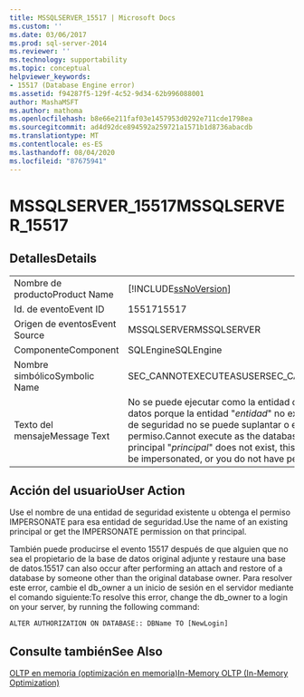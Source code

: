 ```yaml
---
title: MSSQLSERVER_15517 | Microsoft Docs
ms.custom: ''
ms.date: 03/06/2017
ms.prod: sql-server-2014
ms.reviewer: ''
ms.technology: supportability
ms.topic: conceptual
helpviewer_keywords:
- 15517 (Database Engine error)
ms.assetid: f94287f5-129f-4c52-9d34-62b996088001
author: MashaMSFT
ms.author: mathoma
ms.openlocfilehash: b8e66e211faf03e1457953d0292e711cde1798ea
ms.sourcegitcommit: ad4d92dce894592a259721a1571b1d8736abacdb
ms.translationtype: MT
ms.contentlocale: es-ES
ms.lasthandoff: 08/04/2020
ms.locfileid: "87675941"
---
```

# <a name="mssqlserver_15517"></a><span data-ttu-id="34a0a-102">MSSQLSERVER_15517</span><span class="sxs-lookup"><span data-stu-id="34a0a-102">MSSQLSERVER_15517</span></span>
    
## <a name="details"></a><span data-ttu-id="34a0a-103">Detalles</span><span class="sxs-lookup"><span data-stu-id="34a0a-103">Details</span></span>  
  
|||  
|-|-|  
|<span data-ttu-id="34a0a-104">Nombre de producto</span><span class="sxs-lookup"><span data-stu-id="34a0a-104">Product Name</span></span>|[!INCLUDE[ssNoVersion](../../includes/ssnoversion-md.md)]|  
|<span data-ttu-id="34a0a-105">Id. de evento</span><span class="sxs-lookup"><span data-stu-id="34a0a-105">Event ID</span></span>|<span data-ttu-id="34a0a-106">15517</span><span class="sxs-lookup"><span data-stu-id="34a0a-106">15517</span></span>|  
|<span data-ttu-id="34a0a-107">Origen de eventos</span><span class="sxs-lookup"><span data-stu-id="34a0a-107">Event Source</span></span>|<span data-ttu-id="34a0a-108">MSSQLSERVER</span><span class="sxs-lookup"><span data-stu-id="34a0a-108">MSSQLSERVER</span></span>|  
|<span data-ttu-id="34a0a-109">Componente</span><span class="sxs-lookup"><span data-stu-id="34a0a-109">Component</span></span>|<span data-ttu-id="34a0a-110">SQLEngine</span><span class="sxs-lookup"><span data-stu-id="34a0a-110">SQLEngine</span></span>|  
|<span data-ttu-id="34a0a-111">Nombre simbólico</span><span class="sxs-lookup"><span data-stu-id="34a0a-111">Symbolic Name</span></span>|<span data-ttu-id="34a0a-112">SEC_CANNOTEXECUTEASUSER</span><span class="sxs-lookup"><span data-stu-id="34a0a-112">SEC_CANNOTEXECUTEASUSER</span></span>|  
|<span data-ttu-id="34a0a-113">Texto del mensaje</span><span class="sxs-lookup"><span data-stu-id="34a0a-113">Message Text</span></span>|<span data-ttu-id="34a0a-114">No se puede ejecutar como la entidad de seguridad de base de datos porque la entidad "*entidad*" no existe, este tipo de entidad de seguridad no se puede suplantar o el usuario no tiene permiso.</span><span class="sxs-lookup"><span data-stu-id="34a0a-114">Cannot execute as the database principal because the principal "*principal*" does not exist, this type of principal cannot be impersonated, or you do not have permission.</span></span>|  
  
## <a name="user-action"></a><span data-ttu-id="34a0a-115">Acción del usuario</span><span class="sxs-lookup"><span data-stu-id="34a0a-115">User Action</span></span>  
 <span data-ttu-id="34a0a-116">Use el nombre de una entidad de seguridad existente u obtenga el permiso IMPERSONATE para esa entidad de seguridad.</span><span class="sxs-lookup"><span data-stu-id="34a0a-116">Use the name of an existing principal or get the IMPERSONATE permission on that principal.</span></span>  
  
 <span data-ttu-id="34a0a-117">También puede producirse el evento 15517 después de que alguien que no sea el propietario de la base de datos original adjunte y restaure una base de datos.</span><span class="sxs-lookup"><span data-stu-id="34a0a-117">15517 can also occur after performing an attach and restore of a database by someone other than the original database owner.</span></span> <span data-ttu-id="34a0a-118">Para resolver este error, cambie el db_owner a un inicio de sesión en el servidor mediante el comando siguiente:</span><span class="sxs-lookup"><span data-stu-id="34a0a-118">To resolve this error, change the db_owner to a login on your server, by running the following command:</span></span>  
  
```  
ALTER AUTHORIZATION ON DATABASE:: DBName TO [NewLogin]  
```  
  
## <a name="see-also"></a><span data-ttu-id="34a0a-119">Consulte también</span><span class="sxs-lookup"><span data-stu-id="34a0a-119">See Also</span></span>  
 [<span data-ttu-id="34a0a-120">OLTP en memoria &#40;optimización en memoria&#41;</span><span class="sxs-lookup"><span data-stu-id="34a0a-120">In-Memory OLTP &#40;In-Memory Optimization&#41;</span></span>](../in-memory-oltp/in-memory-oltp-in-memory-optimization.md)  
  
  
